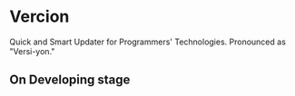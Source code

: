 # Vercion
Quick and Smart Updater for Programmers' Technologies.
Pronounced as "Versi-yon."
## On Developing stage
